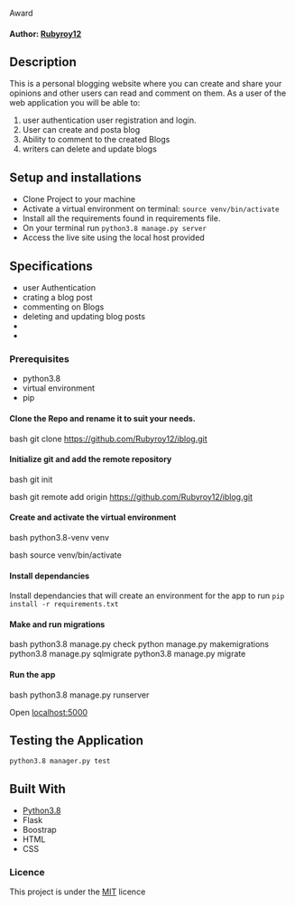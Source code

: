 Award
#### Author: [Rubyroy12](https://github.com/Rubyroy12)
## Description
This is a personal blogging website where you can create and share your opinions and other users can read and comment on them.
As a user of the web application you will be able to:
1. user authentication user registration and login.
2. User can create and posta  blog
3. Ability to comment to the created Blogs
4. writers can delete and update blogs


## Setup and installations
* Clone Project to your machine
* Activate a virtual environment on terminal: `source venv/bin/activate`
* Install all the requirements found in requirements file.
* On your terminal run `python3.8 manage.py server`
* Access the live site using the local host provided
  
## Specifications
* user Authentication
* crating a blog post
* commenting on Blogs
* deleting and updating blog posts
* 
*  
### Prerequisites
* python3.8
* virtual environment
* pip
#### Clone the Repo and rename it to suit your needs.
bash
git clone https://github.com/Rubyroy12/iblog.git

#### Initialize git and add the remote repository
bash
git init

bash
git remote add origin https://github.com/Rubyroy12/iblog.git

#### Create and activate the virtual environment
bash
python3.8-venv venv

bash
source venv/bin/activate

#### Install dependancies
Install dependancies that will create an environment for the app to run
`pip install -r requirements.txt`
#### Make and run migrations
bash
python3.8 manage.py check
python manage.py makemigrations 
python3.8 manage.py sqlmigrate 
python3.8 manage.py migrate

#### Run the app
bash
python3.8 manage.py runserver

Open [localhost:5000](http://127.0.0.1:5000)
## Testing the Application
`python3.8 manager.py test`
## Built With
* [Python3.8](https://docs.python.org/3/)
* Flask
* Boostrap
* HTML
* CSS

### Licence
This project is under the  [MIT](LICENSE.md) licence
